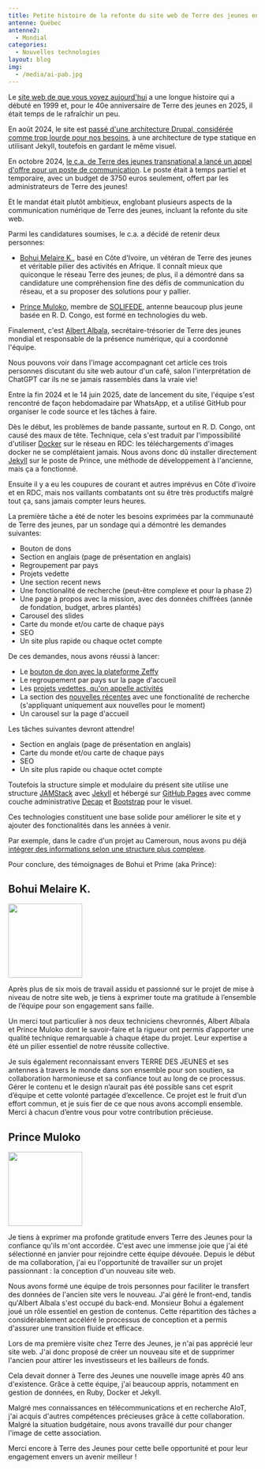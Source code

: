 ```yaml
---
title: Petite histoire de la refonte du site web de Terre des jeunes en 2025
antenne: Québec
antenne2:
  - Mondial
categories:
  - Nouvelles technologies
layout: blog
img:
  - /media/ai-pab.jpg
---
```

Le [site web de que vous voyez aujourd'hui](https://www.terredesjeunes.org) a une longue histoire qui a débuté en 1999 et, pour le 40e anniversaire de Terre des jeunes en 2025, il était temps de le rafraîchir un peu.

En août 2024, le site est [passé d'une architecture Drupal, considérée comme trop lourde pour nos besoins](https://www.terredesjeunes.org/articles/2024/08/28/le_site_web_de_terre_des_jeunes_une_courte_histoire_technique.html), à une architecture de type statique en utilisant Jekyll, toutefois en gardant le même visuel.

En octobre 2024, [le c.a. de Terre des jeunes transnational a lancé un appel d'offre pour un poste de communication](https://www.terredesjeunes.org/articles/2024/10/27/nov-_2024_poste_a_temps_partiel_en_communications_pour_terre_des_jeunes.html). Le poste était à temps partiel et temporaire, avec un budget de 3750 euros seulement, offert par les administrateurs de Terre des jeunes!

Et le mandat était plutôt ambitieux, englobant plusieurs aspects de la communication numérique de Terre des jeunes, incluant la refonte du site web.

Parmi les candidatures soumises, le c.a. a décidé de retenir deux personnes:

* [Bohui Melaire K.](https://www.terredesjeunes.org/bios/bohui-melaire-kouassi), basé en Côte d'Ivoire, un vétéran de Terre des jeunes et véritable pilier des activités en Afrique. Il connaît mieux que quiconque le réseau Terre des jeunes; de plus, il a démontré dans sa candidature une compréhension fine des défis de communication du réseau, et a su proposer des solutions pour y pallier.

* [Prince Muloko](https://www.terredesjeunes.org/bios/prince-muloko), membre de [SOLIFEDE](https://www.terredesjeunes.org/solifede/), antenne beaucoup plus jeune basée en R. D. Congo, est formé en technologies du web.

Finalement, c'est [Albert Albala](https://www.terredesjeunes.org/bios/albert-albala), secrétaire-trésorier de Terre des jeunes mondial et responsable de la présence numérique, qui a coordonné l'équipe.

Nous pouvons voir dans l'image accompagnant cet article ces trois personnes discutant du site web autour d'un café, salon l'interprétation de ChatGPT car ils ne se jamais rassemblés dans la vraie vie!

Entre la fin 2024 et le 14 juin 2025, date de lancement du site, l'équipe s'est rencontré de façon hebdomadaire par WhatsApp, et a utilisé GitHub pour organiser le code source et les tâches à faire.

Dès le début, les problèmes de bande passante, surtout en R. D. Congo, ont causé des maux de tête. Technique, cela s'est traduit par l'impossibilité d'utiliser [Docker](https://www.docker.com) sur le réseau en RDC: les téléchargements d'images docker ne se complétaient jamais. Nous avons donc dû installer directement [Jekyll](https://jekyllrb.com) sur le poste de Prince, une méthode de développement à l'ancienne, mais ça a fonctionné.

Ensuite il y a eu les coupures de courant et autres imprévus en Côte d'ivoire et en RDC, mais nos vaillants combatants ont su être très productifs malgré tout ça, sans jamais compter leurs heures.

La première tâche a été de noter les besoins exprimées par la communauté de Terre des jeunes, par un sondage qui a démontré les demandes suivantes:

* Bouton de dons
* Section en anglais (page de présentation en anglais)
* Regroupement par pays
* Projets vedette
* Une section recent news
* Une fonctionalité de recherche (peut-être complexe et pour la phase 2)
* Une page à propos avec la mission, avec des données chiffrées (année de fondation, budget, arbres plantés)
* Carousel des slides
* Carte du monde et/ou carte de chaque pays
* SEO
* Un site plus rapide ou chaque octet compte

De ces demandes, nous avons réussi à lancer:

* Le [bouton de don avec la plateforme Zeffy](https://www.terredesjeunes.org/don/)
* Le regroupement par pays sur la page d'accueil
* Les [projets vedettes, qu'on appelle activités](https://www.terredesjeunes.org/#activites)
* La section des [nouvelles récentes](https://www.terredesjeunes.org/actualites/) avec une fonctionalité de recherche (s'appliquant uniquement aux nouvelles pour le moment)
* Un carousel sur la page d'accueil

Les tâches suivantes devront attendre!

* Section en anglais (page de présentation en anglais)
* Carte du monde et/ou carte de chaque pays
* SEO
* Un site plus rapide ou chaque octet compte

Toutefois la structure simple et modulaire du présent site utilise une structure [JAMStack](https://jamstack.org) avec [Jekyll](https://jekyllrb.com) et hébergé sur [GitHub Pages](https://pages.github.com) avec comme couche administrative [Decap](https://decapcms.org) et [Bootstrap](https://getbootstrap.com) pour le visuel.

Ces technologies constituent une base solide pour améliorer le site et y ajouter des fonctionalités dans les années à venir.

Par exemple, dans le cadre d'un projet au Cameroun, nous avons pu déjà [intégrer des informations selon une structure plus complexe](/synecoculture/).

Pour conclure, des témoignages de Bohui et Prime (aka Prince):

## Bohui Melaire K.

<img src="/media/whatsapp_image_2025-04-02_a_11.59.48_a33150da.jpg" height="150">

Après plus de six mois de travail assidu et passionné sur le projet de mise à niveau de notre site web, je tiens à exprimer toute ma gratitude à l’ensemble de l’équipe pour son engagement sans faille.

Un merci tout particulier à nos deux techniciens chevronnés, Albert Albala et Prince Muloko dont le savoir-faire et la rigueur ont permis d’apporter une qualité technique remarquable à chaque étape du projet. Leur expertise a été un pilier essentiel de notre réussite collective.

Je suis également reconnaissant envers TERRE DES JEUNES et ses antennes à travers le monde dans son ensemble pour son soutien, sa collaboration harmonieuse et sa confiance tout au long de ce processus. Gérer le contenu et le design n’aurait pas été possible sans cet esprit d’équipe et cette volonté partagée d’excellence.
Ce projet est le fruit d’un effort commun, et je suis fier de ce que nous avons accompli ensemble. Merci à chacun d’entre vous pour votre contribution précieuse.

## Prince Muloko

<img src="/media/primesite.jpg" height="150">

Je tiens à exprimer ma profonde gratitude envers Terre des Jeunes pour la confiance qu'ils m'ont accordée. C'est avec une immense joie que j'ai été sélectionné en janvier pour rejoindre cette équipe dévouée. Depuis le début de ma collaboration, j'ai eu l'opportunité de travailler sur un projet passionnant : la conception d'un nouveau site web.

Nous avons formé une équipe de trois personnes pour faciliter le transfert des données de l'ancien site vers le nouveau. J'ai géré le front-end, tandis qu'Albert Albala s'est occupé du back-end. Monsieur Bohui a également joué un rôle essentiel en gestion de contenus. Cette répartition des tâches a considérablement accéléré le processus de conception et a permis d'assurer une transition fluide et efficace.

Lors de ma première visite chez Terre des Jeunes, je n'ai pas apprécié leur site web. J'ai donc proposé de créer un nouveau site et de supprimer l'ancien pour attirer les investisseurs et les bailleurs de fonds.

Cela devait donner à Terre des Jeunes une nouvelle image après 40 ans d'existence. Grâce à cette équipe, j'ai beaucoup appris, notamment en gestion de données, en Ruby, Docker et Jekyll.

Malgré mes connaissances en télécommunications et en recherche AIoT, j'ai acquis d'autres compétences précieuses grâce à cette collaboration. Malgré la situation budgétaire, nous avons travaillé dur pour changer l'image de cette association.

Merci encore à Terre des Jeunes pour cette belle opportunité et pour leur engagement envers un avenir meilleur !
